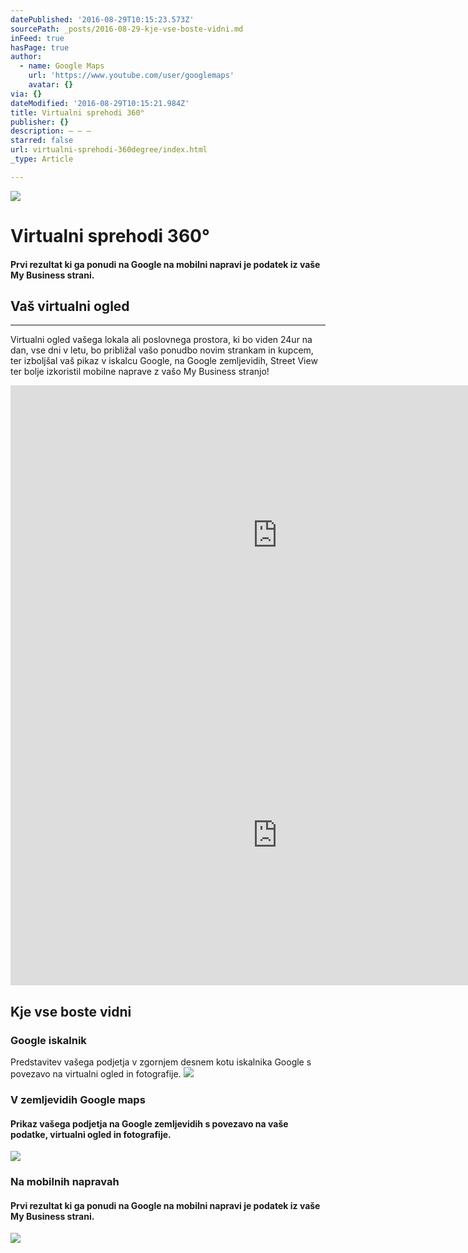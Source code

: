 ```yaml
---
datePublished: '2016-08-29T10:15:23.573Z'
sourcePath: _posts/2016-08-29-kje-vse-boste-vidni.md
inFeed: true
hasPage: true
author:
  - name: Google Maps
    url: 'https://www.youtube.com/user/googlemaps'
    avatar: {}
via: {}
dateModified: '2016-08-29T10:15:21.984Z'
title: Virtualni sprehodi 360°
publisher: {}
description: – – –
starred: false
url: virtualni-sprehodi-360degree/index.html
_type: Article

---
```

![](https://the-grid-user-content.s3-us-west-2.amazonaws.com/80601619-750b-4dde-af0f-65fca0cf1b1c.jpg)

# Virtualni sprehodi 360°

#### Prvi rezultat ki ga ponudi na Google na mobilni napravi je podatek iz vaše My Business strani.

## Vaš virtualni ogled

-- -- --

Virtualni ogled vašega lokala ali poslovnega prostora, ki bo viden 24ur na dan, vse dni v letu, bo približal vašo ponudbo novim strankam in kupcem, ter izboljšal vaš pikaz v iskalcu Google, na Google zemljevidih, Street View ter bolje izkoristil mobilne naprave z vašo My Business stranjo!

<iframe src="https://cdn.embedly.com/widgets/media.html?src=https%3A%2F%2Fwww.youtube.com%2Fembed%2FkMWxBpM-MSA%3Ffeature%3Doembed&amp;url=http%3A%2F%2Fwww.youtube.com%2Fwatch%3Fv%3DkMWxBpM-MSA&amp;image=https%3A%2F%2Fi.ytimg.com%2Fvi%2FkMWxBpM-MSA%2Fhqdefault.jpg&amp;key=b7d04c9b404c499eba89ee7072e1c4f7&amp;type=text%2Fhtml&amp;schema=youtube" width="854" height="480" scrolling="no" frameborder="0" allowfullscreen="" style=""></iframe>

<iframe src="https://cdn.embedly.com/widgets/media.html?src=https%3A%2F%2Fwww.youtube.com%2Fembed%2F9CLYaukFmMw%3Ffeature%3Doembed&amp;url=http%3A%2F%2Fwww.youtube.com%2Fwatch%3Fv%3D9CLYaukFmMw&amp;image=https%3A%2F%2Fi.ytimg.com%2Fvi%2F9CLYaukFmMw%2Fhqdefault.jpg&amp;key=b7d04c9b404c499eba89ee7072e1c4f7&amp;type=text%2Fhtml&amp;schema=youtube" width="854" height="480" scrolling="no" frameborder="0" allowfullscreen="" style=""></iframe>

## Kje vse boste vidni

### **Google iskalnik**

Predstavitev vašega podjetja v zgornjem desnem kotu iskalnika Google s povezavo na virtualni ogled in fotografije.
![](https://the-grid-user-content.s3-us-west-2.amazonaws.com/42dc2696-e2cc-4240-98d8-bcb9f56d8e93.jpg)

### **V zemljevidih Google maps**

#### Prikaz vašega podjetja na Google zemljevidih s povezavo na vaše podatke, virtualni ogled in fotografije.
![](https://the-grid-user-content.s3-us-west-2.amazonaws.com/19718f96-eed8-411d-a21f-48e0aa769bad.jpg)

### **Na mobilnih napravah**

#### Prvi rezultat ki ga ponudi na Google na mobilni napravi je podatek iz vaše My Business strani.
![](https://the-grid-user-content.s3-us-west-2.amazonaws.com/a2808a98-3d9e-4695-812f-b746ee80b6f7.jpg)